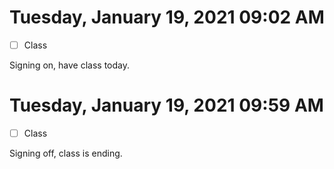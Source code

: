 # Tuesday, January 19, 2021 09:02 AM
- [ ] Class

Signing on, have class today. 

# Tuesday, January 19, 2021 09:59 AM
- [ ] Class

Signing off, class is ending. 
